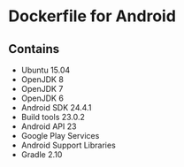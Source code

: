 # Dockerfile for Android

## Contains
- Ubuntu 15.04
- OpenJDK 8
- OpenJDK 7
- OpenJDK 6
- Android SDK 24.4.1
- Build tools 23.0.2
- Android API 23
- Google Play Services
- Android Support Libraries
- Gradle 2.10


